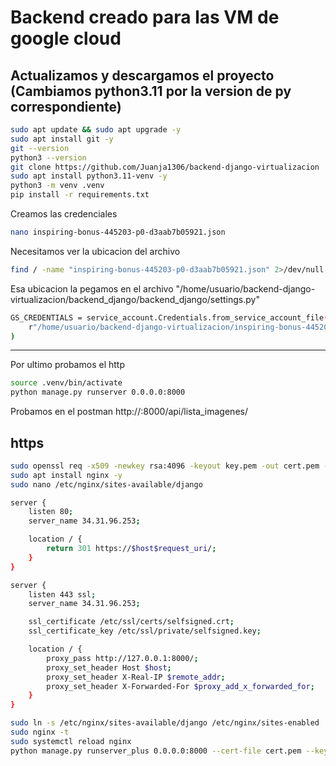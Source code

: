 # Backend creado para las VM de google cloud
## Actualizamos y descargamos el proyecto (Cambiamos python3.11 por la version de py correspondiente)
```bash
sudo apt update && sudo apt upgrade -y
sudo apt install git -y
git --version
python3 --version
git clone https://github.com/Juanja1306/backend-django-virtualizacion
sudo apt install python3.11-venv -y
python3 -m venv .venv
pip install -r requirements.txt
```

Creamos las credenciales 
```bash
nano inspiring-bonus-445203-p0-d3aab7b05921.json
```

Necesitamos ver la ubicacion del archivo 
```bash
find / -name "inspiring-bonus-445203-p0-d3aab7b05921.json" 2>/dev/null
```

Esa ubicacion la pegamos en el archivo "/home/usuario/backend-django-virtualizacion/backend_django/backend_django/settings.py" 
```bash
GS_CREDENTIALS = service_account.Credentials.from_service_account_file(
    r"/home/usuario/backend-django-virtualizacion/inspiring-bonus-445203-p0-d3aab7b05921.json"
)
```
--- 
Por ultimo probamos el http
```bash
source .venv/bin/activate
python manage.py runserver 0.0.0.0:8000
```
Probamos en el postman
http://<ip-externa>:8000/api/lista_imagenes/

## https
```bash
sudo openssl req -x509 -newkey rsa:4096 -keyout key.pem -out cert.pem -days 365 -nodes
sudo apt install nginx -y
sudo nano /etc/nginx/sites-available/django
```
```bash
server {
    listen 80;
    server_name 34.31.96.253;

    location / {
        return 301 https://$host$request_uri/;
    }
}

server {
    listen 443 ssl;
    server_name 34.31.96.253;

    ssl_certificate /etc/ssl/certs/selfsigned.crt;
    ssl_certificate_key /etc/ssl/private/selfsigned.key;

    location / {
        proxy_pass http://127.0.0.1:8000/;
        proxy_set_header Host $host;
        proxy_set_header X-Real-IP $remote_addr;
        proxy_set_header X-Forwarded-For $proxy_add_x_forwarded_for;
    }
}
```
```bash
sudo ln -s /etc/nginx/sites-available/django /etc/nginx/sites-enabled
sudo nginx -t
sudo systemctl reload nginx
python manage.py runserver_plus 0.0.0.0:8000 --cert-file cert.pem --key-file key.pem
```
